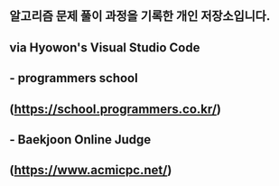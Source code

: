 ## 알고리즘 문제 풀이 과정을 기록한 개인 저장소입니다.
## via Hyowon's Visual Studio Code
## - programmers school
##   (https://school.programmers.co.kr/)
## - Baekjoon Online Judge
##   (https://www.acmicpc.net/)
